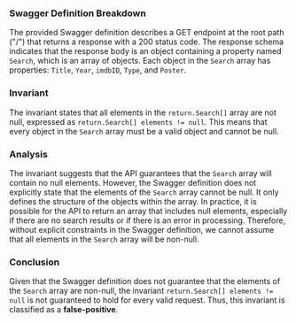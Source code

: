 ### Swagger Definition Breakdown
The provided Swagger definition describes a GET endpoint at the root path ("/") that returns a response with a 200 status code. The response schema indicates that the response body is an object containing a property named `Search`, which is an array of objects. Each object in the `Search` array has properties: `Title`, `Year`, `imdbID`, `Type`, and `Poster`. 

### Invariant
The invariant states that all elements in the `return.Search[]` array are not null, expressed as `return.Search[] elements != null`. This means that every object in the `Search` array must be a valid object and cannot be null. 

### Analysis
The invariant suggests that the API guarantees that the `Search` array will contain no null elements. However, the Swagger definition does not explicitly state that the elements of the `Search` array cannot be null. It only defines the structure of the objects within the array. In practice, it is possible for the API to return an array that includes null elements, especially if there are no search results or if there is an error in processing. Therefore, without explicit constraints in the Swagger definition, we cannot assume that all elements in the `Search` array will be non-null. 

### Conclusion
Given that the Swagger definition does not guarantee that the elements of the `Search` array are non-null, the invariant `return.Search[] elements != null` is not guaranteed to hold for every valid request. Thus, this invariant is classified as a **false-positive**.
